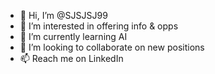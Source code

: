 - 👋 Hi, I’m @SJSJSJ99
- 👀 I’m interested in offering info & opps
- 🌱 I’m currently learning AI
- 💞️ I’m looking to collaborate on new positions
- 📫 Reach me on LinkedIn

<!---
SJSJSJ99/SJSJSJ99 is a ✨ special ✨ repository because its `README.md` (this file) appears on your GitHub profile.
You can click the Preview link to take a look at your changes.
--->
